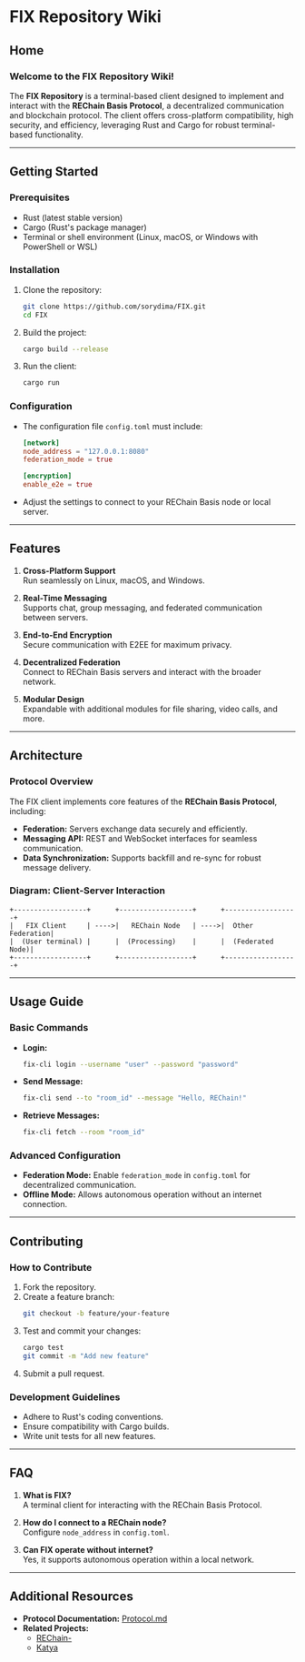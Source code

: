 
# FIX Repository Wiki

## Home
### Welcome to the FIX Repository Wiki!
The **FIX Repository** is a terminal-based client designed to implement and interact with the **REChain Basis Protocol**, a decentralized communication and blockchain protocol. The client offers cross-platform compatibility, high security, and efficiency, leveraging Rust and Cargo for robust terminal-based functionality.

---

## Getting Started
### Prerequisites
- Rust (latest stable version)
- Cargo (Rust's package manager)
- Terminal or shell environment (Linux, macOS, or Windows with PowerShell or WSL)

### Installation
1. Clone the repository:
   ```bash
   git clone https://github.com/sorydima/FIX.git
   cd FIX
   ```
2. Build the project:
   ```bash
   cargo build --release
   ```
3. Run the client:
   ```bash
   cargo run
   ```

### Configuration
- The configuration file `config.toml` must include:
  ```toml
  [network]
  node_address = "127.0.0.1:8080"
  federation_mode = true

  [encryption]
  enable_e2e = true
  ```
- Adjust the settings to connect to your REChain Basis node or local server.

---

## Features
1. **Cross-Platform Support**  
   Run seamlessly on Linux, macOS, and Windows.

2. **Real-Time Messaging**  
   Supports chat, group messaging, and federated communication between servers.

3. **End-to-End Encryption**  
   Secure communication with E2EE for maximum privacy.

4. **Decentralized Federation**  
   Connect to REChain Basis servers and interact with the broader network.

5. **Modular Design**  
   Expandable with additional modules for file sharing, video calls, and more.

---

## Architecture
### Protocol Overview
The FIX client implements core features of the **REChain Basis Protocol**, including:
- **Federation:** Servers exchange data securely and efficiently.
- **Messaging API:** REST and WebSocket interfaces for seamless communication.
- **Data Synchronization:** Supports backfill and re-sync for robust message delivery.

### Diagram: Client-Server Interaction
```
+------------------+      +------------------+      +------------------+
|   FIX Client     | ---->|   REChain Node   | ---->|  Other Federation|
|  (User terminal) |      |  (Processing)    |      |  (Federated Node)|
+------------------+      +------------------+      +------------------+
```

---

## Usage Guide
### Basic Commands
- **Login:**
  ```bash
  fix-cli login --username "user" --password "password"
  ```
- **Send Message:**
  ```bash
  fix-cli send --to "room_id" --message "Hello, REChain!"
  ```
- **Retrieve Messages:**
  ```bash
  fix-cli fetch --room "room_id"
  ```

### Advanced Configuration
- **Federation Mode:**
  Enable `federation_mode` in `config.toml` for decentralized communication.
- **Offline Mode:**
  Allows autonomous operation without an internet connection.

---

## Contributing
### How to Contribute
1. Fork the repository.
2. Create a feature branch:
   ```bash
   git checkout -b feature/your-feature
   ```
3. Test and commit your changes:
   ```bash
   cargo test
   git commit -m "Add new feature"
   ```
4. Submit a pull request.

### Development Guidelines
- Adhere to Rust's coding conventions.
- Ensure compatibility with Cargo builds.
- Write unit tests for all new features.

---

## FAQ
1. **What is FIX?**  
   A terminal client for interacting with the REChain Basis Protocol.

2. **How do I connect to a REChain node?**  
   Configure `node_address` in `config.toml`.

3. **Can FIX operate without internet?**  
   Yes, it supports autonomous operation within a local network.

---

## Additional Resources
- **Protocol Documentation:** [Protocol.md](#)
- **Related Projects:**
  - [REChain-](https://github.com/sorydima/REChain-)
  - [Katya](https://github.com/sorydima/Katya-)
